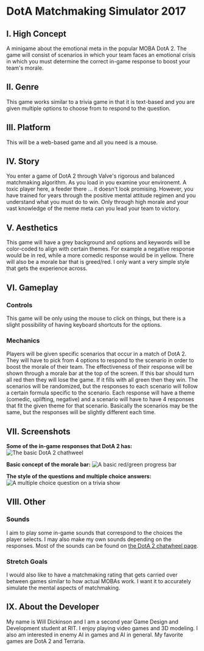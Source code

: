 # DotA Matchmaking Simulator 2017
## I. High Concept
  A minigame about the emotional meta in the popular MOBA DotA 2. The game will consist of scenarios in which your team faces an emotional crisis in which you must determine the correct in-game response to boost your team's morale.
## II. Genre
  This game works similar to a trivia game in that it is text-based and you are given multiple options to choose from to respond to the question.
## III. Platform
  This will be a web-based game and all you need is a mouse.
## IV. Story
  You enter a game of DotA 2 through Valve's rigorous and balanced matchmaking algorithm. As you load in you examine your environemt. A toxic player here, a feeder there ... it doesn't look promising. However, you have trained for years through the positive mental attitude regimen and you understand what you must do to win. Only through high morale and your vast knowledge of the meme meta can you lead your team to victory.
## V. Aesthetics
  This game will have a grey background and options and keywords will be color-coded to align with certain themes. For example a negative response would be in red, while a more comedic response would be in yellow. There will also be a morale bar that is greed/red.
  I only want a very simple style that gets the experience across.
## VI. Gameplay
  ### Controls
  This game will be only using the mouse to click on things, but there is a slight possibility of having keyboard shortcuts for the options.
  ### Mechanics
  Players will be given specific scenarios that occur in a match of DotA 2. They will have to pick from 4 options to respond to the scenario in order to boost the morale of their team. The effectiveness of their response will be shown through a morale bar at the top of the screen. If this bar should turn all red then they will lose the game. If it fills with all green then they win. The scenarios will be randomized, but the responses to each scenario will follow a certain formula specific to the scenario. Each response will have a theme (comedic, uplifting, negative) and a scenario will have to have 4 responses that fit the given theme for that scenario. Basically the scenarios may be the same, but the responses will be slightly different each time.
## VII. Screenshots
  **Some of the in-game responses that DotA 2 has:**
  <img src="http://i.imgur.com/WwPeEv1.png" alt="The basic DotA 2 chathweel">
  
  **Basic concept of the morale bar:**
    <img src="https://upload.wikimedia.org/wikipedia/commons/thumb/8/86/Progress_bar_60.svg/2000px-Progress_bar_60.svg.png" alt="A basic red/green progress bar">
    
  **The style of the questions and multiple choice answers:**
  <br>
    <img src="https://i.ytimg.com/vi/NHmpLT7RNHE/hqdefault.jpg" alt="A multiple choice question on a trivia show">

## VIII. Other
  ### Sounds
  I aim to play some in-game sounds that correspond to the choices the player selects. I may also make my own sounds depending on the responses. Most of the sounds can be found on [the DotA 2 chatwheel page](https://dota2.gamepedia.com/Chat_Wheel).
  ### Stretch Goals
  I would also like to have a matchmaking rating that gets carried over between games similar to how actual MOBAs work. I want it to accurately simulate the mental aspects of matchmaking.

## IX. About the Developer
My name is Will Dickinson and I am a second year Game Design and Development student at RIT. I enjoy playing video games and 3D modeling. I also am interested in enemy AI in games and AI in general. My favorite games are DotA 2 and Terraria.
